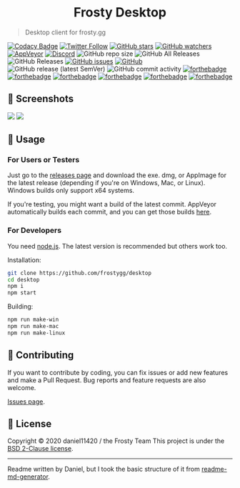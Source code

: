 <h1 align="center">
Frosty Desktop
</h1>

> Desktop client for frosty.gg

[![Codacy Badge](https://api.codacy.com/project/badge/Grade/9ce19de53adb476a9d618c1586c161c2)](https://www.codacy.com/gh/frostygg/desktop?utm_source=github.com&amp;utm_medium=referral&amp;utm_content=frostygg/desktop&amp;utm_campaign=Badge_Grade) [![Twitter Follow](https://img.shields.io/twitter/follow/frostypenguins?style=social)](https://twitter.com/frostypenguins) [![GitHub stars](https://img.shields.io/github/stars/frostygg/desktop?style=social)](https://github.com/frostygg/desktop/stargazers) [![GitHub watchers](https://img.shields.io/github/watchers/frostygg/desktop?style=social)](https://github.com/frostygg/desktop/watchers)
[![AppVeyor](https://img.shields.io/appveyor/build/daniel11420/frostydesktop?style=for-the-badge)](https://ci.appveyor.com/project/daniel11420/frostydesktop) [![Discord](https://img.shields.io/discord/655572764358606898?style=for-the-badge)](https://discord.gg/HaFHnTE) ![GitHub repo size](https://img.shields.io/github/repo-size/frostygg/desktop?style=for-the-badge) ![GitHub All Releases](https://img.shields.io/github/downloads/frostygg/desktop/total?style=for-the-badge) ![GitHub Releases](https://img.shields.io/github/downloads/frostygg/desktop/latest/total?style=for-the-badge) [![GitHub issues](https://img.shields.io/github/issues/frostygg/desktop?style=for-the-badge)](https://github.com/frostygg/desktop/issues)    [![GitHub](https://img.shields.io/github/license/frostygg/desktop?style=for-the-badge)](https://github.com/frostygg/desktop/blob/master/LICENSE) ![GitHub release (latest SemVer)](https://img.shields.io/github/v/release/frostygg/desktop?style=for-the-badge) ![GitHub commit activity](https://img.shields.io/github/commit-activity/w/frostygg/desktop?style=for-the-badge)
[![forthebadge](https://forthebadge.com/images/badges/gluten-free.svg)](https://forthebadge.com)  [![forthebadge](https://forthebadge.com/images/badges/uses-badges.svg)](https://forthebadge.com) [![forthebadge](https://forthebadge.com/images/badges/as-seen-on-tv.svg)](https://forthebadge.com) [![forthebadge](https://forthebadge.com/images/badges/compatibility-club-penguin.svg)](https://forthebadge.com) [![forthebadge](https://forthebadge.com/images/badges/made-with-javascript.svg)](https://forthebadge.com) [![forthebadge](https://forthebadge.com/images/badges/mom-made-pizza-rolls.svg)](https://forthebadge.com)

## 📸 Screenshots
![](https://image-host.club/0E4sPQdV.png)
![](https://image-host.club/bsLT9254.png)

## 🚀 Usage
### For Users or Testers
Just go to the [releases page](https://github.com/frostygg/desktop/releases) and download the exe. dmg, or AppImage for the latest release (depending if you're on Windows, Mac, or Linux).
Windows builds only support x64 systems.

If you're testing, you might want a build of the latest commit. AppVeyor automatically builds each commit, and you can get those builds [here](https://ci.appveyor.com/project/daniel11420/backdesktop/build/artifacts).

### For Developers
You need [node.js](https://nodejs.org). The latest version is recommended but others work too.

Installation:
```sh
git clone https://github.com/frostygg/desktop
cd desktop
npm i
npm start
```
Building:
```sh
npm run make-win
npm run make-mac
npm run make-linux
```
## 🤝 Contributing

If you want to contribute by coding, you can fix issues or add new features and make a Pull Request.
Bug reports and feature requests are also welcome.

[Issues page](https://github.com/frostygg/desktop/issues).

## 📝 License

Copyright © 2020 daniel11420 / the Frosty Team
This project is under the [BSD 2-Clause license](https://github.com/frostygg/desktop/blob/master/LICENSE).

---
Readme written by Daniel, but I took the basic structure of it from [readme-md-generator](https://github.com/kefranabg/readme-md-generator).
